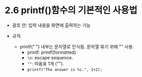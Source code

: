 # 2.6 printf()함수의 기본적인 사용법

* 괄호 안: 입력 내용을 화면에 출력하는 기능

* 규칙
    - printf(" ") 내부는 문자열로 인식됨. 문자열 묶기 위해 "" 사용.
        - printf: printf(formatted)
        - `\n`: escape sequence. 
        - `""`: 따옴표 1개 ("").
        - `printf("The answer is %i.", 1+2);`